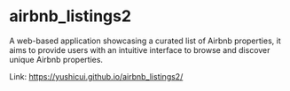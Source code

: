 # airbnb_listings2

A web-based application showcasing a curated list of Airbnb properties, it aims to provide users with an intuitive interface to browse and discover unique Airbnb properties. 

Link: https://yushicui.github.io/airbnb_listings2/
